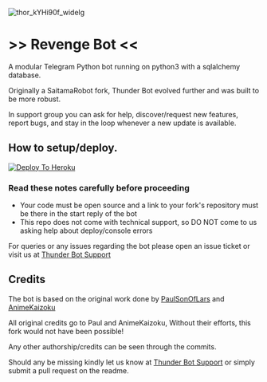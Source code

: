 ![thor_kYHi90f_widelg](https://user-images.githubusercontent.com/83629146/119047301-8d09b000-b9df-11eb-9489-529aab78ac97.jpg)


# >> Revenge Bot <<

A modular Telegram Python bot running on python3 with a sqlalchemy database.

Originally a SaitamaRobot fork, Thunder Bot evolved further and was built to be more robust. 

In support group you can ask for help, discover/request new features, report bugs, and stay in the loop whenever a new update is available. 


## How to setup/deploy.

[![Deploy To Heroku](https://www.herokucdn.com/deploy/button.svg)](https://heroku.com/deploy?template=https://github.com/AL-Noman21/Revenge_Bot)

### Read these notes carefully before proceeding 

 - Your code must be open source and a link to your fork's repository must be there in the start reply of the bot
 - This repo does not come with technical support, so DO NOT come to us asking help about deploy/console errors
 

For queries or any issues regarding the bot please open an issue ticket or visit us at [Thunder Bot Support](https://t.me/Thunder_Bot_Support)


## Credits
The bot is based on the original work done by [PaulSonOfLars](https://github.com/PaulSonOfLars) and [AnimeKaizoku](https://github.com/AnimeKaizoku)

All original credits go to Paul and AnimeKaizoku, Without their efforts, this fork would not have been possible!

Any other authorship/credits can be seen through the commits.

Should any be missing kindly let us know at [Thunder Bot Support](https://t.me/Thunder_Bot_Support) or simply submit a pull request on the readme.
